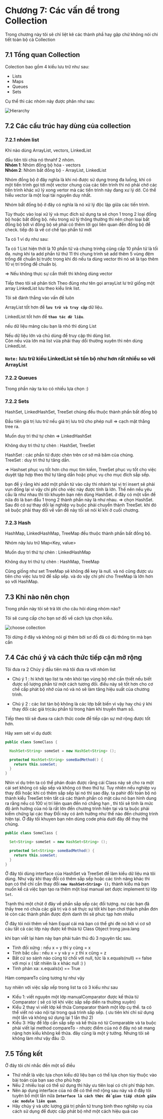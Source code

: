 # Chương 7: Các vấn đề trong Collection

Trong chương này tôi sẽ chỉ liệt kê các thành phầ hay gặp chứ không nói chi tiết toàn bộ cả Collection

## 7.1 Tổng quan Collection

Colection bao gồm 4 kiểu lưu trữ như sau:

- Lists
- Maps
- Queues
- Sets

Cụ thể thì các nhóm này được phân như sau:

![Hierarchy](pat0Img/../part0Img/collectionhiera.png)

## 7.2 Các cấu trúc hay dùng của collection

### 7.2.1 nhóm list

Khi nào dùng ArrayList, vectors, LinkedList

đầu tiên tôi chia nó thnahf 2 nhóm.\
**Nhóm 1**: Nhóm đồng bộ hóa - vectors\
**Nhóm 2**: Nhóm bất đồng bộ - ArrayList, LinkedList

Nhóm đồng bộ ở đây nghĩa là khi nó được sử dụng trong đa luồng, khi có một tiến trình gọi tới một vector chung của các tiến trình thì nó phải chờ các tiến trình khác xử lý xong vertor mà các tiến trình này đang xư lý dở. Có thể hiểu vector là một loại tài nguyên duy nhất.

Nhóm bất đồng bộ ở đây có nghĩa là nó xử lý độc lập giữa các tiến trình.

Tùy thuộc vào loại xử lý và mục đích sử dụng ta sẽ chọn 1 trong 2 loại đồng bộ hoặc bất đồng bộ. nếu trong xử lý thông thường thì nên chọn loại bất đồng bộ bời vì đồng bộ sẽ phải có thêm lời gọi liên quan đến đồng bộ để check. tiếp đó là về cơ chế tạo phần tử mới

Ta có 1 ví dụ như sau:

Ta có 1 List hiện thời là 10 phần tử và chưng trinhg cũng cấp 10 phần tử là tối đa. nưng khi ta add phần tử thứ 11 thì chung trình sẽ add thêm 5 vùng đệm trống để chuẩn bị trước trong khi đó nếu ta dùng vector thì nó sẽ là tạo thêm 10 vị trí trống để chuẩn bị.

=> Nếu không thực sự cần thiết thì không dùng vector


Tiếp theo tôi sẽ phân tích 
Theo đúng như tên gọi arrayList lư trữ giống một array LinkedList lưu theo kiểu link list. 

Tôi sẽ đánh thẳng vào vấn đề luôn

ArrayList tốt hơn để **`lưu trữ và truy cập`** dữ liệu.

LinkedList tốt hơn để **`thao tác dữ liệu`**.

nếu dữ liệu mảng cảu bạn là nhỏ thì dùng List

Nếu dữ liệu lớn và chủ dùng để truy cập thì dùng list.\
Còn nếu vừa lớn mà list vừa phải thay dổi thường xuyên thì nên dùng LinkedList.

### **`Note:`** lưu trữ kiểu LinkedList sẽ tốn bộ như hơn rất nhiều so với ArrayList

### 7.2.2 Queues

Trong phần này ta ko có nhiều lựa chọn :)

### 7.2.2 Sets

HashSet, LinkedHashSet, TreeSet chúng đều thuộc thành phần bất đồng bộ

Đầu tiên giá trị lưu trữ nếu giá trị lưu trữ cho phép null => cạch mặt thằng tree ra.

Muốn duy trì thứ tự chèn => LinkedHashSet

Không duy trì thứ tự chèn : HashSet, TreeSet

HashSet : các phần tử được chèn trên cơ sở mã băm của chúng.\
TreeSet : duy trì thứ tự tăng dần.

=> Hashset phục vụ tốt hơn cho mục tìm kiếm, TreeSet phục vụ tốt cho việc duyệt tập hợp theo thứ tự tăng dần hoặc phục vụ cho mục đích sắp sếp.

bạn để ý rằng khi add một phần từ vào cây thì nhánh tại vị trí insert sẽ phải vun đống lại vì vậy chi phí cho việc này được tính là lớn. Thế nên nếu yêu cầu là như nhau thì tôi khuyên bạn nên dùng  HashSet. ở đây có một vấn đề nữa đó là ban đầu 1 trong 2 thành phần này là như nhau. => chọn HashSet. Sau đó có sự thay dổi lại nghiệp vụ buộc phải chuyển thành TreeSet. khi đó sẽ buộc phải thay đổi về vấn đề này tối sẽ nói kĩ khi ở cuối chương.

### 7.2.3 Hash
HashMap, LinkedHashMap, TreeMap đều thuộc thành phần bất đồng bộ.

Nhóm này lưu trữ Map<Key, value>

Muốn duy trì thứ tự chèn : LinkedHashMap

Không duy trì thứ tự chèn : HashMap, TreeMap

Cũng giống như set TreeMap sẽ không để key là null.
và nó cũng được ưu tiên cho việc lưu trữ để sắp sếp.
và do vậy chi phí cho TreeMap là lớn hơn so với HashMap.

## 7.3 Khi nào nên chọn

Trong phần này tôi sẽ trả lời cho câu hỏi dùng nhóm nào?

Tôi sẽ cung cấp cho bạn sơ đồ về cách lựa chọn kiểu.

![choose collection](pat0Img/../part0Img/ChooseCollection.png)

Tôi dừng ở đây và không nói gì thêm bởi sơ đồ đã có đủ thông tin mà bạn cần

## 7.4 Các chú ý và cách thức tiếp cận mở rộng

Tôi đưa ra 2 Chúy ý đầu tiên mà tôi đưa ra với nhóm list 
- Chú ý 1 : hi khởi tạo list ta nên khỏi tạo vùng bộ nhớ cần thiết nếu biết được số lượng phần tử một cách tương đối. điều này sẽ tốt hơn cho cơ chế cấp phát bộ nhớ của nó và nó sẽ làm tăng hiệu suất của chương trình.

- Chú ý 2 : các list tàn bộ không là các lớp bất biến vì vậy hay chú ý khi thay đổi các giá trịcảu phần tử trong hàm khi truyền tham số.

Tiếp theo tôi sẽ đuea ra cách thức code để tiếp cận sự mở rộng được tốt hơn.

Hãy xem sét ví dụ dưới:

```java
public class SomeClass {

  HashSet<String> someSet = new HashSet<String> ();

  protected HashSet<String> someBadMethod() {
    return this.someSet;
  }
}
```

Nhìn ví dụ trên ta có thể phán đoán được rằng cái Class này sẽ cho ra một cái set không có sắp sếp và không có theo thứ tự. Tuy nhiên nếu nghiệp vụ thay đổi hoặc khi có thêm sắp sếp lại nó thì sao đây. ta pahir đổi toàn bộ nó thành kiểu TreeSet trên tất cả các thành phần có mặt cảu nó bạn hình dung ra rằng nếu có 100 vị trí liên quan đến nó chẳng hạn , thì tôi sẽ tính là mức độ ảnh hưởng của nó là rất lớn đến chương trình hiện tại và ta buộc phải kiểm chứng lại các thay Đổi này có ảnh hưởng như thế nào đến chương trình hiện tại. Ở đây tối khuyen bạn nên dùng code phía dưới đây để thay thế chúng.

```java
public class SomeClass {

  Set<String> someSet = new HashSet<String> ();

  protected Set<String> someBadMethod() {
    return this.someSet;
  }
}
```

Ở đây tôi dùng interface của HashSet và TreeSet để làm kiểu dữ liệu mà tôi dùng. Như vậy khi thay đổi có thêm sắp sếp hoặc các tính năng khác thì bạn có thể chỉ cần thay đổi **`new HashSet<String> ();`** thành kiểu mà bạn muốn kể cả việc bạn tạo ra thêm một loại manual set được implement từ lớp `Set`.

Tranh thủ một chút ở đây về phần sắp sếp các đối tượng. nư các bạn đã thấy tree nó chứa các giá trị và ó sẽ thực sự tốt khi bạn chơi thành phần đơn lẻ còn các thành phần được định danh thì sẽ phưc tạp hơn nhiều

Ở đây tói nói thêm về hàm Equal cái mà bạn có thể ghi đè nó bởi vì cơ sở cảu tất cả các lớp này được kế thừa từ Class Object trong java.lang

khi bạn viết lại hàm này bạn phải tuân thủ đủ 3 nguyên tắc sau.

- Tính đối xứng : nếu x = y thì y cũng = x
- Tính bắc cầu : nếu x = y và y = z thì x cũng = z
- Bất cứ so sánh nào cũng từ chối với null, tức là x.equals(null) == false với mọi x ( tất nhiên là x khác null :) )
- Tính phản xa: x.equals(x) == True

Hàm compareTo cũng tương tự như vậy

tuy nhiên với việc sắp xếp trong list ta có 3 kiểu như sau

- Kiểu 1: viết nguyên một lớp manualComparator được kế thừa từ Comparator ( sẽ có lợi khi việc sắp sếp diến ra thường xuyên)
- Kiểu 2 thay vì viết lớp kế thừa Comparator thành một lớp cụ thể. ta có thể viết nó vào nội tại trong quá trình sắp sếp. ( ưu tiên khi chỉ sử dụng một lần và không sử dụng lại 1 lần thứ 2)
- Kiểu 3: Hãy để lớp cần sắp sếp và kế thừa nó từ Comparable và ta buộc phải viết lại method compareTo - nhược điểm của nó ở đây nó sẽ mang nặng hơn kiểu không kế thừa. đây cũng là một ý tưởng. Nhưng tôi sẽ không làm như vậy đâu :D.

## 7.5 Tổng kết 
Ở đây tôi chỉ nhắc đến một số điều

- Thứ nhất là việc lựa chọn kiểu dữ liệu bạn có thể lựa chọn tùy thuộc vào bài toán của bạn sao cho phù hợp
- Nếu 2 nhiều loại có thể sử dụng thì hãy ưu tiên loại có chi phí tháp hơn.
- Nên áp dụng interface của nó để có thể mở rộng sau này và ở đây tôi tuyên bố một lần nữa **`Interface là cách thức để giao tiếp chính giữa các module liên quan`**.
- Hãy chúy ý và ước lượng giá trị phần tử trung bình theo nghiêp vụ của cách sử dụng để được cấp phát bộ nhớ một cách hiệu quả cao
